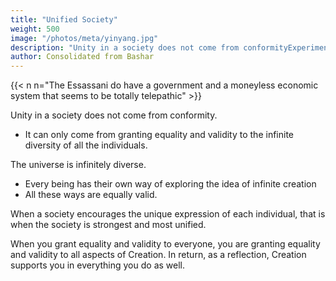 ```yaml
---
title: "Unified Society"
weight: 500
image: "/photos/meta/yinyang.jpg"
description: "Unity in a society does not come from conformityExperiment"
author: Consolidated from Bashar
---
```



{{< n n="The Essassani do have a government and a moneyless economic system that seems to be totally telepathic" >}}
  

Unity in a society does not come from conformity.
- It can only come from granting equality and validity to the infinite diversity of all the individuals.

The universe is infinitely diverse.  
- Every being has their own way of exploring the idea of infinite creation
- All these ways are equally valid. 

When a society encourages the unique expression of each individual, that is when the society is strongest and most unified.

When you grant equality and validity to everyone, you are granting equality and validity to all aspects of Creation. In return, as a reflection, Creation supports you in everything you do as well. 
